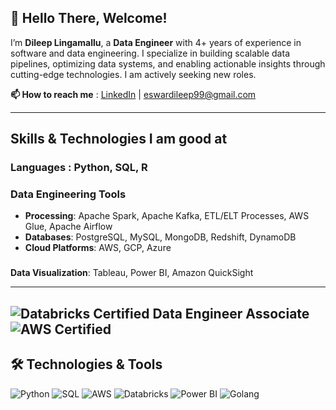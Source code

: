 ## 👋 Hello There, Welcome!

I’m **Dileep Lingamallu**, a **Data Engineer** with 4+ years of experience in software and data engineering. I specialize in building scalable data pipelines, optimizing data systems, and enabling actionable insights through cutting-edge technologies. I am actively seeking new roles.  

**📫 How to reach me** : [LinkedIn](https://linkedin.com/in/eswardileep99) | eswardileep99@gmail.com

---

## Skills & Technologies I am good at

### **Languages**  : Python, SQL, R

### **Data Engineering Tools**  
- **Processing**: Apache Spark, Apache Kafka, ETL/ELT Processes, AWS Glue, Apache Airflow
- **Databases**: PostgreSQL, MySQL, MongoDB, Redshift, DynamoDB  
- **Cloud Platforms**: AWS, GCP, Azure

### 
**Data Visualization**: Tableau, Power BI, Amazon QuickSight

---
![Databricks Certified Data Engineer Associate](https://img.shields.io/badge/Databricks-Certified-red?style=for-the-badge&logo=databricks)
![AWS Certified](https://img.shields.io/badge/AWS-Certified-orange)
---
## 🛠️ Technologies & Tools
![Python](https://img.shields.io/badge/Python-3.9-blue?style=for-the-badge&logo=python&logoColor=white)
![SQL](https://img.shields.io/badge/SQL-Intermediate-orange?style=for-the-badge&logo=postgresql&logoColor=white)
![AWS](https://img.shields.io/badge/AWS-Cloud-yellow?style=for-the-badge&logo=amazonaws&logoColor=white)
![Databricks](https://img.shields.io/badge/Databricks-Certified-red?style=for-the-badge&logo=databricks)
![Power BI](https://img.shields.io/badge/Power%20BI-PL--300%20Certified-yellow?style=for-the-badge&logo=powerbi)
![Golang](https://img.shields.io/badge/Golang-Beginner-blue?style=for-the-badge&logo=go&logoColor=white)

